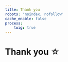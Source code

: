 ```yaml
---
title: Thank you
robots: 'noindex, nofollow'
cache_enable: false
process:
    twig: true
---
```

# Thank you ☆